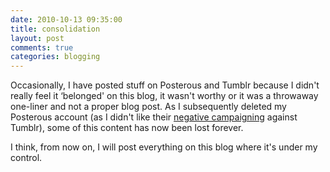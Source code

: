```yaml
---
date: 2010-10-13 09:35:00
title: consolidation
layout: post
comments: true
categories: blogging
---
```

Occasionally, I have posted stuff on Posterous and Tumblr because I
didn't really feel it ‘belonged' on this blog, it wasn't worthy or it
was a throwaway one-liner and not a proper blog post. As I subsequently
deleted my Posterous account (as I didn't like their
[negative campaigning][] against Tumblr), some of this content has now been lost
forever.

I think, from now on, I will post everything on this blog where it's
under my control.

[negative campaigning]: http://www.blogherald.com/2010/06/24/posterous-slanders-tumblr/
